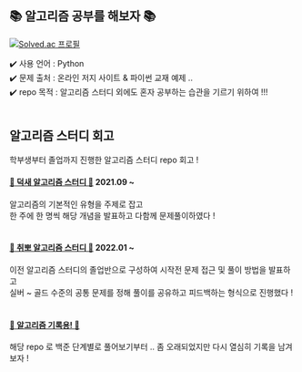 ## 📚 알고리즘 공부를 해보자 📚

[![Solved.ac
프로필](http://mazassumnida.wtf/api/v2/generate_badge?boj=astnwl321)](https://solved.ac/astnwl321)
<!-- <img src="http://mazandi.herokuapp.com/api?handle={astnwl321}&theme=warm"/> -->

✔️ 사용 언어 : Python <br>
✔️ 문제 출처 : 온라인 저지 사이트 & 파이썬 교재 예제 .. <br>
✔️ repo 목적 : 알고리즘 스터디 외에도 혼자 공부하는 습관을 기르기 위하여 !!! <br><br>

## 알고리즘 스터디 회고
학부생부터 졸업까지 진행한 알고리즘 스터디 repo 회고 !

#### [📕 덕새 알고리즘 스터디 📕](https://github.com/KangSuzy/Dukgorithm) 2021.09 ~ <br>
알고리즘의 기본적인 유형을 주제로 잡고<br>
한 주에 한 명씩 해당 개념을 발표하고 다함께 문제풀이하였다 !<br><br>
  
#### [📙 취뽀 알고리즘 스터디 📙](https://github.com/KangSuzy/Dukgorithm) 2022.01 ~ <br>
이전 알고리즘 스터디의 졸업반으로 구성하여 시작전 문제 접근 및 풀이 방법을 발표하고 <br>
실버 ~ 골드 수준의 공통 문제를 정해 풀이를 공유하고 피드백하는 형식으로 진행했다 ! <br><br>
  
#### [📗 알고리즘 기록용! 📗](https://github.com/KangSuzy/algorithms)
해당 repo 로 백준 단계별로 풀어보기부터 .. 좀 오래되었지만 다시 열심히 기록을 남겨보자 !
  
  
